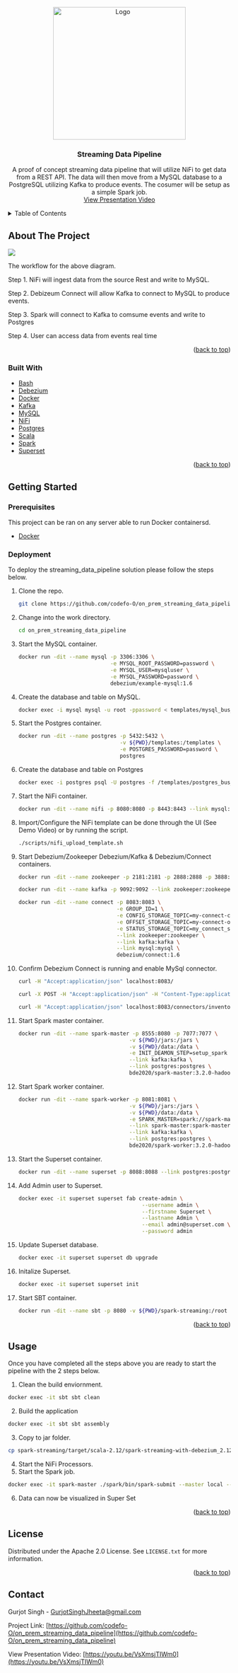 <div id="top"></div>

<!-- PROJECT LOGO -->
<br />
<div align="center">
  <a href="https://github.com/codefo-O/on_prem_streaming_data_pipeline">
    <img src="images/logo.png" alt="Logo" width="300" height="300">
  </a>

<h3 align="center">Streaming Data Pipeline</h3>

  <p align="center">
    A proof of concept streaming data pipeline that will utilize NiFi to get data from a REST API.  The data will then move from a MySQL database to a PostgreSQL utilizing Kafka to produce events.  The cosumer will be setup as a simple Spark job.
    <br />
    <a href="https://youtu.be/VsXmsjTIWm0">View Presentation Video </a>
  </p>
</div>

<!-- TABLE OF CONTENTS -->
<details>
  <summary>Table of Contents</summary>
  <ol>
    <li>
      <a href="#about-the-project">About The Project</a>
      <ul>
        <li><a href="#built-with">Built With</a></li>
      </ul>
    </li>
    <li>
      <a href="#getting-started">Getting Started</a>
      <ul>
        <li><a href="#prerequisites">Prerequisites</a></li>
        <li><a href="#Deployment">Deployment</a></li>
      </ul>
    </li>
    <li><a href="#usage">Usage</a></li>
    <li><a href="#license">License</a></li>
    <li><a href="#contact">Contact</a></li>
    </ol>
</details>

<!-- ABOUT THE PROJECT -->
## About The Project

<img src="images/diagram.png">

The workflow for the above diagram.

Step 1. NiFi will ingest data from the source Rest and write to MySQL.

Step 2. Debizeum Connect will allow Kafka to connect to MySQL to produce events.

Step 3. Spark will connect to Kafka to comsume events and write to Postgres

Step 4. User can access data from events real time

<p align="right">(<a href="#top">back to top</a>)</p>

### Built With
* [Bash](https://www.gnu.org/software/bash/)
* [Debezium](https://debezium.io/)
* [Docker](https://www.docker.com/)
* [Kafka](https://kafka.apache.org/)
* [MySQL](https://www.mysql.com/)
* [NiFi](https://nifi.apache.org/)
* [Postgres](https://www.postgresql.org/)
* [Scala](https://www.scala-lang.org/)
* [Spark](https://spark.apache.org/)
* [Superset](https://superset.apache.org/)

<p align="right">(<a href="#top">back to top</a>)</p>

<!-- GETTING STARTED -->
## Getting Started
### Prerequisites

This project can be ran on any server able to run Docker containersd.

* [Docker](https://www.docker.com/)

### Deployment

To deploy the streaming_data_pipeline solution please follow the steps below.
1. Clone the repo.
   ```sh
   git clone https://github.com/codefo-O/on_prem_streaming_data_pipeline
   ```
2. Change into the work directory.
   ```sh
   cd on_prem_streaming_data_pipeline
   ```
3. Start the MySQL container.
   ```sh
   docker run -dit --name mysql -p 3306:3306 \
                                -e MYSQL_ROOT_PASSWORD=password \
                                -e MYSQL_USER=mysqluser \
                                -e MYSQL_PASSWORD=password \
                                debezium/example-mysql:1.6
   ```
4. Create the database and table on MySQL.
   ```sh
   docker exec -i mysql mysql -u root -ppassword < templates/mysql_bus_demo.sql
   ```
5. Start the Postgres container.
   ```sh
   docker run -dit --name postgres -p 5432:5432 \
                                   -v ${PWD}/templates:/templates \
                                   -e POSTGRES_PASSWORD=password \
                                   postgres
   ```
6. Create the database and table on Postgres
   ```sh
   docker exec -i postgres psql -U postgres -f /templates/postgres_bus_demo.sql
   ```
7. Start the NiFi container.
   ```sh
   docker run -dit --name nifi -p 8080:8080 -p 8443:8443 --link mysql:mysql  codefoo/nifi-custom
   ```
8. Import/Configure the NiFi template can be done through the UI (See Demo Video) or by running the script.      
   ```sh
   ./scripts/nifi_upload_template.sh
   ```
9. Start Debezium/Zookeeper Debezium/Kafka & Debezium/Connect containers.
   ```sh
   docker run -dit --name zookeeper -p 2181:2181 -p 2888:2888 -p 3888:3888 debezium/zookeeper:1.6
   ```
   ```sh
   docker run -dit --name kafka -p 9092:9092 --link zookeeper:zookeeper debezium/kafka:1.6
   ```
   ```sh
   docker run -dit --name connect -p 8083:8083 \
                                  -e GROUP_ID=1 \
                                  -e CONFIG_STORAGE_TOPIC=my-connect-configs \
                                  -e OFFSET_STORAGE_TOPIC=my-connect-offsets \
                                  -e STATUS_STORAGE_TOPIC=my_connect_statuses \
                                  --link zookeeper:zookeeper \
                                  --link kafka:kafka \
                                  --link mysql:mysql \
                                  debezium/connect:1.6
   ```
10. Confirm Debezium Connect is running and enable MySql connector.
    ```sh
    curl -H "Accept:application/json" localhost:8083/
    ```
    ```sh
    curl -X POST -H "Accept:application/json" -H "Content-Type:application/json" localhost:8083/connectors/ -d '{ "name": "inventory-connector", "config": { "connector.class": "io.debezium.connector.mysql.MySqlConnector", "tasks.max": "1", "database.hostname": "mysql", "database.port": "3306", "database.user": "root", "database.password": "password", "database.server.id": "184054", "database.server.name": "dbserver1", "database.include.list": "bus_demo", "database.history.kafka.bootstrap.servers": "kafka:9092", "database.history.kafka.topic": "dbhistory.bus_demo" } }'
    ```
    ```sh
    curl -H "Accept:application/json" localhost:8083/connectors/inventory-connector/status
    ```
11. Start Spark master container.
    ```sh
    docker run -dit --name spark-master -p 8555:8080 -p 7077:7077 \
                                       -v ${PWD}/jars:/jars \
                                       -v ${PWD}/data:/data \
                                       -e INIT_DEAMON_STEP=setup_spark \
                                       --link kafka:kafka \
                                       --link postgres:postgres \
                                       bde2020/spark-master:3.2.0-hadoop3.2
    ```
12. Start Spark worker container.
    ```sh
    docker run -dit --name spark-worker -p 8081:8081 \
                                       -v ${PWD}/jars:/jars \
                                       -v ${PWD}/data:/data \
                                       -e SPARK_MASTER=spark://spark-master:7077 \
                                       --link spark-master:spark-master \
                                       --link kafka:kafka \
                                       --link postgres:postgres \
                                       bde2020/spark-worker:3.2.0-hadoop3.2
    ```
13. Start the Superset container.
    ```sh
    docker run -dit --name superset -p 8088:8088 --link postgres:postgres apache/superset
    ```
14. Add Admin user to  Superset. 
    ```sh
    docker exec -it superset superset fab create-admin \
                                           --username admin \
                                           --firstname Superset \
                                           --lastname Admin \
                                           --email admin@superset.com \
                                           --password admin
    ```
15. Update Superset database.
    ```sh
    docker exec -it superset superset db upgrade
    ```
16. Initalize Superset.
    ```sh
    docker exec -it superset superset init
    ```
17. Start SBT container. 
    ```sh
    docker run -dit --name sbt -p 8080 -v ${PWD}/spark-streaming:/root hseeberger/scala-sbt:8u222_1.3.5_2.13.1
    ```

<p align="right">(<a href="#top">back to top</a>)</p>

<!-- USAGE EXAMPLES -->
## Usage

Once you have completed all the steps above you are ready to start the pipeline with the 2 steps below.

1. Clean the build enviornment.
```sh
docker exec -it sbt sbt clean
```
2. Build the application
```sh
docker exec -it sbt sbt assembly
```
3. Copy to jar folder.
```sh
cp spark-streaming/target/scala-2.12/spark-streaming-with-debezium_2.12.8-0.1.jar jars/
```
4. Start the NiFi Processors.
5. Start the Spark job.
```sh
docker exec -it spark-master ./spark/bin/spark-submit --master local --name streaming-data-app --class project.streaming.StreamingJDBC /jars/spark-streaming-with-debezium_2.12.8-0.1.jar
```
6. Data can now be visualized in Super Set

<p align="right">(<a href="#top">back to top</a>)</p>


<!-- LICENSE -->
## License

Distributed under the Apache 2.0 License. See `LICENSE.txt` for more information.

<p align="right">(<a href="#top">back to top</a>)</p>


<!-- CONTACT -->
## Contact

Gurjot Singh - GurjotSinghJheeta@gmail.com

Project Link: [https://github.com/codefo-O/on_prem_streaming_data_pipeline](https://github.com/codefo-O/on_prem_streaming_data_pipeline)

View Presentation Video: [https://youtu.be/VsXmsjTIWm0](https://youtu.be/VsXmsjTIWm0)
